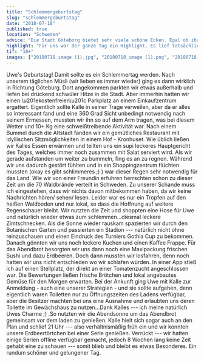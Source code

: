 ```yaml
---
title: "Schlemmergeburtstag"
slug: "schlemmergeburtstag"
date: "2018-07-18"
published: true
location: "Schweden"
advice: "Die Stadt Göteborg bietet sehr viele schöne Ecken. Egal ob ihr shoppen, durch die Stadt bummeln oder nach Kultur sucht, hier findet jeder etwas."
highlight: "Für uns war der ganze Tag ein Highlight. Es lief tatsächlich alles wie am Schnürchen und sowohl die Stadt, die vielen Schlemmereien und die Übernachtung."
tif: "10+"
images: ["20180718_image (1).jpg", "20180718_image (1).png", "20180718_image (2).jpg", "20180718_image (3).jpg", "20180718_image (4).jpg", "20180718_image (5).jpg", "20180718_image (6).jpg", "20180718_image (7).jpg", "20180718_image (8).jpg", "20180718_image (9).jpg", "20180718_image (10).jpg", "20180718_image (11).jpg"]
---
```


Uwe's Geburtstag! Damit sollte es ein Schlemmertag werden. Nach unserem täglichen Müsli (wir lieben es immer wieder) ging es dann wirklich in Richtung Göteburg. Dort angekommen parkten wir etwas außerhalb und liefen bei drückend schwüler Hitze in die Stadt. Aber immerhin hatten wir einen \u201ekostenfreien\u201c Parkplatz an einem Einkaufzentrum ergattert. Eigentlich sollte Kalle in seiner Trage verweilen, aber da er alles so interessant fand und eine 360 Grad Sicht unbedingt notwendig nach seinem Ermessen, mussten wir ihn so auf dem Arm tragen, was bei diesem Wetter und 10+ Kg eine schweißtreibende Aktivität war. Nach einem Bummel durch die Altstadt fanden wir ein gemütliches Restaurant mit idyllischen Sitzmöglichkeiten in einem Hof - Kronhuset. Wie üblich ließen wir Kalles Essen erwärmen und teilten uns ein supi leckeres Hauptgericht des Tages, welches immer noch zusammen mit Salat serviert wird. Als wir gerade aufstanden um weiter zu bummeln, fing es an zu regnen. Während wir uns dadurch gestört fühlten und in ein Shoppingzentrum flüchten mussten (okay es gibt schlimmeres ;) ) war dieser Regen sehr notwendig für das Land. Wie wir von einer Freundin erfuhren herrschten schon zu dieser Zeit um die 70 Waldbrände verteilt in Schweden. Zu unserer Schande muss ich eingestehen, dass wir nichts davon mitbekommen haben, da wir keine Nachrichten hören/ sehen/ lesen. Leider war es nur ein Tropfen auf den heißen Waldboden und nur lokal, so dass die Hoffnung auf weitere Regenschauer bleibt. Wir nutzten die Zeit und shoppten eine Hose für Uwe und natürlich wieder etwas zum schlemmen...diesmal leckere Zimtschnecken. Als die Sonne wieder rauskam spazierten wir durch den Botanischen Garten und passierten ein Stadion --- natürlich nicht ohne reinzuschauen und einen Eindruck des Turniers Gothia Cup zu bekommen. Danach gönnten wir uns noch leckere Kuchen und einen Kaffee Frappe. Für das Abendbrot besorgten wir uns dann noch eine Maxipackung frischen Sushi und dazu Erdbeeren. Doch dann mussten wir losfahren, denn noch hatten wir uns nicht entschieden wo wir schlafen würden. In einer App stieß ich auf einen Stellplatz, der direkt an einer Tomatenzucht angeschlossen war. Die Bewertungen ließen frische Brötchen und lokal angebautes Gemüse für den Morgen erwarten. Bei der Ankunft ging Uwe mit Kalle zur Anmeldung - auch eine unserer Strategien - und sie sollte aufgehen, denn eigentlich waren Toiletten nur zu Öffnungszeiten des Ladens verfügbar, aber die Besitzer machten bei uns eine Ausnahme und erlaubten uns deren Toilette im Gewächshaus zu nutzen...Dank Kalles --- ich meine natürlich Uwes Charme ;) .So nutzten wir die Abendsonne um das Abendbrot gemeinsam vor dem laden zu genießen. Kalle hielt sich sogar auch an den Plan und schlief 21 Uhr --- also verhältnismäßig früh ein und wir konnten unsere Erdbeertörtchen bei einer Serie genießen. Verrückt --- wir hatten einige Serien offline verfügbar gemacht, jedoch 8 Wochen lang keine Zeit gehabt eine zu schauen --- somit blieb und bleibt es etwas Besonderes. Ein rundum schöner und gelungener Tag.